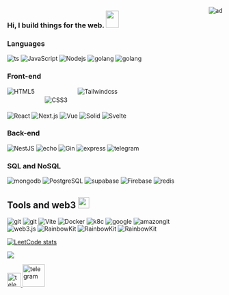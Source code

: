 <img alt="ad"  align="right" 
style="width: auto;"     src="https://camo.githubusercontent.com/63371d36886ee658f5a97401f393e1ab1684b2fd3de674b8f5efc7d410b2a3d0/68747470733a2f2f6d656469612e67697068792e636f6d2f6d656469612f57556c706c634d704f43456d5447427442572f67697068792e676966" />
### Hi, I build things for the web. <img src="https://user-images.githubusercontent.com/72881348/206250286-b8ee1649-935a-44ca-a699-eb29aea1b0e8.gif" width="30" height="40"/>

### Languages 



<p>
<img align="top" alt="ts" style="max-width: 100%" src="https://img.shields.io/badge/-Ts-0A2516?style=flat&amp;logo=TypeScript"/>
<img align="top" alt="JavaScript" style="max-width: 100%" src="https://img.shields.io/badge/-Js-0A2516?style=flat&amp;logo=JavaScript"/>
<img align="top" alt="Nodejs" style="max-width: 100%" src="https://img.shields.io/badge/-Nodejs-0A2516?style=flat&amp;logo=Node.js"/>
<img align="top" alt="golang" style="max-width: 100%" src="https://img.shields.io/badge/-Go-0A2516?style=flat&amp;logo=Go"/>
<img align="top" alt="golang" style="max-width: 100%" src="https://img.shields.io/badge/-Rust-0A2516?style=flat&amp;logo=Rust"/>
</p>
 
### Front-end 

<p align="left">
 <img align="top" alt="HTML5"  src="https://img.shields.io/badge/-HTML5-0A2516?style=flat&amp;logo=HTML5"/>
 <img align="top" alt="CSS3" style="margin: 20px;" src="https://img.shields.io/badge/-CSS3-0A2516?style=flat&amp;logo=css3"/>
 <img align="Tailwindcss" alt="Tailwindcss"  src="https://img.shields.io/badge/-Tailwindcss-0A2516?style=flat&amp;logo=Tailwindcss"/>
 
 <br/>
 
 <img align="top" alt="React"  src="https://img.shields.io/badge/-React-0A1516?style=flat&amp;logo=React"/>
 <img align="top" alt="Next.js" src="https://img.shields.io/badge/-Next.js-E0231E?style=flat&amp;logo=Next.js"/>
 <img align="top" alt="Vue"  src="https://img.shields.io/badge/-Vue.js-0A2516?style=flat&amp;logo=Vue.js"/>
 <img align="top" alt="Solid" style="max-width: 100%" src="https://img.shields.io/badge/-Solid-0A2516?style=flat&amp;logo=Solid"/>
 <img align="top" alt="Svelte" style="max-width: 100%" src="https://img.shields.io/badge/-Svelte-0A2516?style=flat&amp;logo=Svelte"/>
 
</p>



###  Back-end

<p align="left">
 <img align="top" alt="NestJS" style="max-width: 100%" src="https://img.shields.io/badge/-NestJS-E0234E?style=flat&logo=NestJS"/>
 <img align="top" alt="echo" style="max-width: 100%" src="https://img.shields.io/badge/-Echo-0A2516?style=flat&amp;logo=go"/>
 <img align="top" alt="Gin" style="max-width: 100%" src="https://img.shields.io/badge/-Gin-0A2516?style=flat&amp;logo=go"/>
 <img align="top" alt="express" style="max-width: 100%" src="https://img.shields.io/badge/-express.js-%23197CB1E?style=flat&logo=node.js"/>
 <img align="top" alt="telegram" style="max-width: 100%" src="https://img.shields.io/badge/-Telegram.bot-26A5E4?style=flat&logo=telegram"/>
 
</p>

### SQL and NoSQL

<p align="left">
  <img align="mongodb" alt="mongodb" style="max-width: 100%" src="https://img.shields.io/badge/-Mongodb-080A0D?style=flat&logo=mongodb"/>
  <img align="PostgreSQL" alt="PostgreSQL" style="max-width: 100%" src="https://img.shields.io/badge/-PostgreSQL-080A0D?style=flat&logo=PostgreSQL"/>
  <img align="supabase" alt="supabase" style="max-width: 100%" src="https://img.shields.io/badge/-supabase-080A0D?style=flat&logo=supabase"/>
  <img align="Firebase" alt="Firebase" style="max-width: 100%" src="https://img.shields.io/badge/-Firebase-080A0D?style=flat&logo=Firebase"/>
  <img align="redis" alt="redis" style="max-width: 100%" src="https://img.shields.io/badge/-Redis-080A0D?style=flat&logo=redis"/>
</p>


## Tools and web3 <img  alt="cote" width="26px" src="https://camo.githubusercontent.com/662490d98da872217819984322ada7eabdb0cf406f49e1efbfd6cdc27e164b3e/68747470733a2f2f656d6f6a69732e736c61636b6d6f6a69732e636f6d2f656d6f6a69732f696d616765732f313632313032343339342f33393039322f6361742d726f6c6c2e6769663f31363231303234333934" />



 
<p align="left" >
   <img align="top" alt="git" style="max-width: 100%" src="https://img.shields.io/badge/-Git-080A0D?style=flat&logo=git"/>
   <img align="top" alt="git" style="max-width: 100%" src="https://img.shields.io/badge/-Webpack-080A0D?style=flat&logo=Webpack"/>
   <img align="top" alt="Vite" style="max-width: 100%" src="https://img.shields.io/badge/-Vite-080A0D?style=flat&logo=Vite"/>
   <img align="top" alt="Docker" style="max-width: 100%" src="https://img.shields.io/badge/-Docker-080A0D?style=flat&logo=Docker"/>
   <img align="top" alt="k8c" style="max-width: 100%" src="https://img.shields.io/badge/-k8c-080A0D?style=flat&logo=kubernetes"/>  
   <img align="top" alt="google" style="max-width: 100%" src="https://img.shields.io/badge/-GCP-080A0D?style=flat&logo=google"/>
   <img align="top" alt="amazongit" style="max-width: 100%" src="https://img.shields.io/badge/-AWS-080A0D?style=flat&logo=amazon"/>
  <br/>
   <img align="web3.js" alt="web3.js" style="max-width: 100%" src="https://img.shields.io/badge/-web3.js-080A0D?style=flat&logo=web3.js"/>
   <img align="RainbowKit" alt="RainbowKit" style="max-width: 100%" src="https://img.shields.io/badge/-RainbowKit-E0234E?style=flat&logo=RainbowKit"/>
   <img align="RainbowKit" alt="RainbowKit" style="max-width: 100%" src="https://img.shields.io/badge/-wagmi-S1111E?style=flat&logo=wagmi"/>
   <img align="RainbowKit" alt="RainbowKit" style="max-width: 100%" src="https://img.shields.io/badge/-Ethers.js-0A1516?style=flat&logo=ethereum"/>
</p>


<div > 
 
  [![LeetCode stats](https://leetcode-stats-six.vercel.app/?username=GaponovAlexey&theme=dark)](https://leetcode.com/GaponovAlexey/)
 
</div>


![](https://komarev.com/ghpvc/?username=GaponovAlexey) 

<p align="left" >
 <a href="https://www.linkedin.com/in/gaponovalexey/" >
     <img alt="telegram" width="32px" src="https://user-images.githubusercontent.com/72881348/206057960-640d818a-975a-48ae-9476-0e77a8696d28.png "  /> 
 </a>
 <a href="https://t.me/Alexey_Gaponov" >
    <img alt="telegram" width="52px" src="https://user-images.githubusercontent.com/72881348/206057427-a2682b87-c6c4-4a8f-b833-35733e0c7290.png "  />
 </a>
</p>

